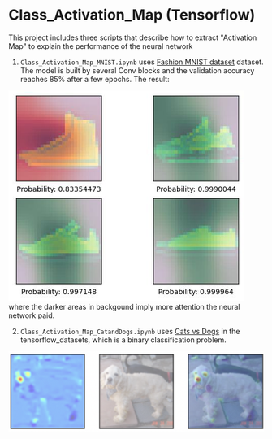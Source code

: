 # Class_Activation_Map (Tensorflow)
This project includes three scripts that describe how to extract "Activation Map" to explain the performance of the neural network

1. `Class_Activation_Map_MNIST.ipynb` uses [Fashion MNIST dataset](https://github.com/zalandoresearch/fashion-mnist) dataset.<br>
The model is built by several Conv blocks and the validation accuracy reaches 85% after a few epochs. The result:
<img src="./mnist.jpg">
where the darker areas in backgound imply more attention the neural network paid. 

2. `Class_Activation_Map_CatandDogs.ipynb` uses [Cats vs Dogs](https://www.tensorflow.org/datasets/catalog/cats_vs_dogs) in the tensorflow_datasets, which is a binary classification problem. <br>
<img src="./result.jpg">
